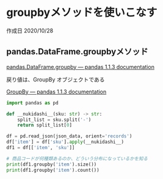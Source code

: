 # groupbyメソッドを使いこなす

作成日 2020/10/28

## pandas.DataFrame.groupbyメソッド

[pandas\.DataFrame\.groupby — pandas 1\.1\.3 documentation](https://pandas.pydata.org/pandas-docs/stable/reference/api/pandas.DataFrame.groupby.html)

戻り値は、GroupBy オブジェクトである

[GroupBy — pandas 1\.1\.3 documentation](https://pandas.pydata.org/pandas-docs/stable/reference/groupby.html)

```python
import pandas as pd

def __nukidashi__(sku: str) -> str:
    split_list = sku.split('-')
    return split_list[0]

df = pd.read_json(json_data, orient='records')
df['item'] = df['sku'].apply(__nukidashi__)
df1 = df[['item', 'sku']]

# 商品コードが何種類あるのか、どういう分布になっているかを知る
print(df1.groupby('item').size())
print(df1.groupby('item').count())
```

